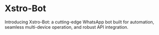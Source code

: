 # Xstro-Bot
Introducing Xstro-Bot: a cutting-edge WhatsApp bot built for automation, seamless multi-device operation, and robust API integration.
